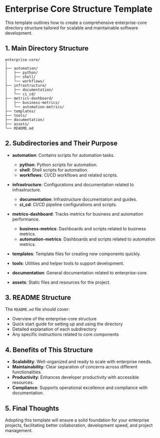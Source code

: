 # Enterprise Core Structure Template

This template outlines how to create a comprehensive enterprise-core directory structure tailored for scalable and maintainable software development.

## 1. Main Directory Structure

```
enterprise-core/
│
├── automation/
│   ├── python/
│   ├── shell/
│   └── workflows/
├── infrastructure/
│   ├── documentation/
│   └── ci_cd/
├── metrics-dashboard/
│   ├── business-metrics/
│   └── automation-metrics/
├── templates/
├── tools/
├── documentation/
├── assets/
└── README.md
```

## 2. Subdirectories and Their Purpose

- **automation**: Contains scripts for automation tasks.
  - **python**: Python scripts for automation.
  - **shell**: Shell scripts for automation.
  - **workflows**: CI/CD workflows and related scripts.

- **infrastructure**: Configurations and documentation related to infrastructure.
  - **documentation**: Infrastructure documentation and guides.
  - **ci_cd**: CI/CD pipeline configurations and scripts.

- **metrics-dashboard**: Tracks metrics for business and automation performance.
  - **business-metrics**: Dashboards and scripts related to business metrics.
  - **automation-metrics**: Dashboards and scripts related to automation metrics.

- **templates**: Template files for creating new components quickly.

- **tools**: Utilities and helper tools to support development.

- **documentation**: General documentation related to enterprise-core.

- **assets**: Static files and resources for the project.

## 3. README Structure

The `README.md` file should cover:

- Overview of the enterprise-core structure
- Quick start guide for setting up and using the directory
- Detailed explanation of each subdirectory
- Any specific instructions related to core components

## 4. Benefits of This Structure

- **Scalability**: Well-organized and ready to scale with enterprise needs.
- **Maintainability**: Clear separation of concerns across different functionalities.
- **Productivity**: Enhances developer productivity with accessible resources.
- **Compliance**: Supports operational excellence and compliance with documentation.

## 5. Final Thoughts

Adopting this template will ensure a solid foundation for your enterprise projects, facilitating better collaboration, development speed, and project management.
